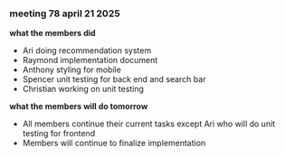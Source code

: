 ### meeting 78 april 21 2025
**what the members did**
- Ari doing recommendation system 
- Raymond implementation document
- Anthony styling for mobile
- Spencer unit testing for back end and search bar
- Christian working on unit testing

**what the members will do tomorrow**
- All members continue their current tasks except Ari who will do unit testing for frontend
- Members will continue to finalize implementation